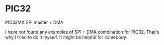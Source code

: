 # PIC32
PIC32MX SPI master + DMA

I have not found any examples of SPI + DMA combination for PIC32. 
That's why I tried to do it myself.
It might be helpful for somebody.
